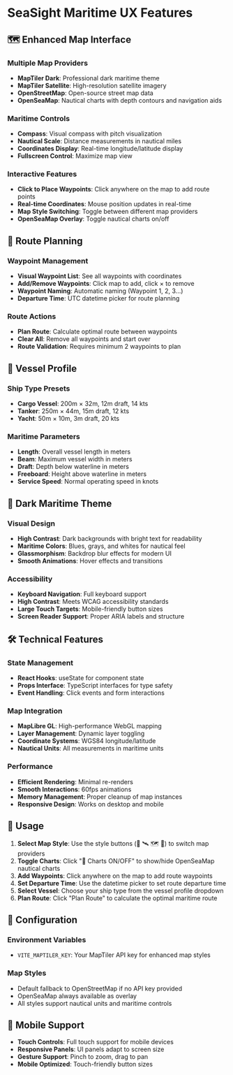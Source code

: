 # SeaSight Maritime UX Features

## 🗺️ Enhanced Map Interface

### Multiple Map Providers
- **MapTiler Dark**: Professional dark maritime theme
- **MapTiler Satellite**: High-resolution satellite imagery
- **OpenStreetMap**: Open-source street map data
- **OpenSeaMap**: Nautical charts with depth contours and navigation aids

### Maritime Controls
- **Compass**: Visual compass with pitch visualization
- **Nautical Scale**: Distance measurements in nautical miles
- **Coordinates Display**: Real-time longitude/latitude display
- **Fullscreen Control**: Maximize map view

### Interactive Features
- **Click to Place Waypoints**: Click anywhere on the map to add route points
- **Real-time Coordinates**: Mouse position updates in real-time
- **Map Style Switching**: Toggle between different map providers
- **OpenSeaMap Overlay**: Toggle nautical charts on/off

## 🧭 Route Planning

### Waypoint Management
- **Visual Waypoint List**: See all waypoints with coordinates
- **Add/Remove Waypoints**: Click map to add, click × to remove
- **Waypoint Naming**: Automatic naming (Waypoint 1, 2, 3...)
- **Departure Time**: UTC datetime picker for route planning

### Route Actions
- **Plan Route**: Calculate optimal route between waypoints
- **Clear All**: Remove all waypoints and start over
- **Route Validation**: Requires minimum 2 waypoints to plan

## 🚢 Vessel Profile

### Ship Type Presets
- **Cargo Vessel**: 200m × 32m, 12m draft, 14 kts
- **Tanker**: 250m × 44m, 15m draft, 12 kts  
- **Yacht**: 50m × 10m, 3m draft, 20 kts

### Maritime Parameters
- **Length**: Overall vessel length in meters
- **Beam**: Maximum vessel width in meters
- **Draft**: Depth below waterline in meters
- **Freeboard**: Height above waterline in meters
- **Service Speed**: Normal operating speed in knots

## 🎨 Dark Maritime Theme

### Visual Design
- **High Contrast**: Dark backgrounds with bright text for readability
- **Maritime Colors**: Blues, grays, and whites for nautical feel
- **Glassmorphism**: Backdrop blur effects for modern UI
- **Smooth Animations**: Hover effects and transitions

### Accessibility
- **Keyboard Navigation**: Full keyboard support
- **High Contrast**: Meets WCAG accessibility standards
- **Large Touch Targets**: Mobile-friendly button sizes
- **Screen Reader Support**: Proper ARIA labels and structure

## 🛠️ Technical Features

### State Management
- **React Hooks**: useState for component state
- **Props Interface**: TypeScript interfaces for type safety
- **Event Handling**: Click events and form interactions

### Map Integration
- **MapLibre GL**: High-performance WebGL mapping
- **Layer Management**: Dynamic layer toggling
- **Coordinate Systems**: WGS84 longitude/latitude
- **Nautical Units**: All measurements in maritime units

### Performance
- **Efficient Rendering**: Minimal re-renders
- **Smooth Interactions**: 60fps animations
- **Memory Management**: Proper cleanup of map instances
- **Responsive Design**: Works on desktop and mobile

## 🚀 Usage

1. **Select Map Style**: Use the style buttons (🌙 🛰️ 🗺️ 🌊) to switch map providers
2. **Toggle Charts**: Click "🌊 Charts ON/OFF" to show/hide OpenSeaMap nautical charts
3. **Add Waypoints**: Click anywhere on the map to add route waypoints
4. **Set Departure Time**: Use the datetime picker to set route departure time
5. **Select Vessel**: Choose your ship type from the vessel profile dropdown
6. **Plan Route**: Click "Plan Route" to calculate the optimal maritime route

## 🔧 Configuration

### Environment Variables
- `VITE_MAPTILER_KEY`: Your MapTiler API key for enhanced map styles

### Map Styles
- Default fallback to OpenStreetMap if no API key provided
- OpenSeaMap always available as overlay
- All styles support nautical units and maritime controls

## 📱 Mobile Support

- **Touch Controls**: Full touch support for mobile devices
- **Responsive Panels**: UI panels adapt to screen size
- **Gesture Support**: Pinch to zoom, drag to pan
- **Mobile Optimized**: Touch-friendly button sizes
